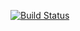 [![Build Status](https://travis-ci.org/J8Fish/c4cs-w18-rpn.svg?branch=master)](https://travis-ci.org/J8Fish/c4cs-w18-rpn)